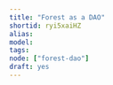 ```yaml
---
title: "Forest as a DAO"
shortid: ryi5xaiHZ
alias:
model:
tags:
node: ["forest-dao"]
draft: yes
---
```

